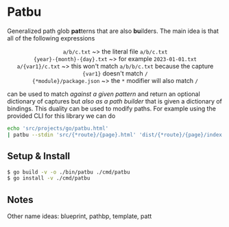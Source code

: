 # Patbu

Generalized path glob **pat**terns that are also **bu**ilders. The main idea is that all of the following expressions

<p align="center">
<code>a/b/c.txt</code> ~> the literal file <code>a/b/c.txt</code>
<br>
<code>{year}-{month}-{day}.txt</code> ~> for example <code>2023-01-01.txt</code>
<br>
<code>a/{var1}/c.txt</code> ~> this won't match <code>a/b/b/c.txt</code> because the capture <code>{var1}</code> doesn't match <code>/</code>
<br>
<code>{*module}/package.json</code> ~> the <code>*</code> modifier will also match <code>/</code>
</p>

can be used to match _against a given pattern_ and return an optional dictionary of captures but _also as a path builder_ that is given a dictionary of bindings. This duality can be used to modify paths. For example using the provided CLI for this library we can do

```bash
echo 'src/projects/go/patbu.html' 
| patbu --stdin 'src/{*route}/{page}.html' 'dist/{*route}/{page}/index.html'
```

## Setup & Install

```bash shell
$ go build -v -o ./bin/patbu ./cmd/patbu
$ go install -v ./cmd/patbu
```

## Notes

Other name ideas: blueprint, pathbp, template, patt